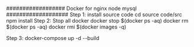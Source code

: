 ################## Docker for nginx node mysql ###################
Step 1: install source code 
        cd source code/src
	    npm install 
Step 2: Stop all docker
	docker stop $(docker ps -aq)
	docker rm $(docker ps -aq)
	docker rmi $(docker images -q)

Step 3: docker-compose up -d --build

